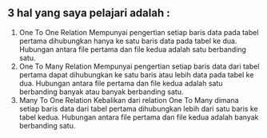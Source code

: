 ## 3 hal yang saya pelajari adalah :
1. One To One Relation
Mempunyai pengertian setiap baris data pada tabel pertama dihubungkan hanya ke satu baris data pada tabel ke dua. Hubungan antara file pertama dan file kedua adalah satu berbanding satu. 
2. One To Many Relation
Mempunyai pengertian setiap baris data dari tabel pertama dapat dihubungkan ke satu baris atau lebih data pada tabel ke dua. Hubungan antara file pertama dan file kedua adalah satu berbanding banyak atau banyak berbanding satu. 
3.  Many To One Relation
Kebalikan dari relation One To Many dimana setiap baris data dari tabel pertama dihubungkan lebih dari satu baris ke tabel kedua. Hubungan antara file pertama dan file kedua adalah banyak berbanding satu. 